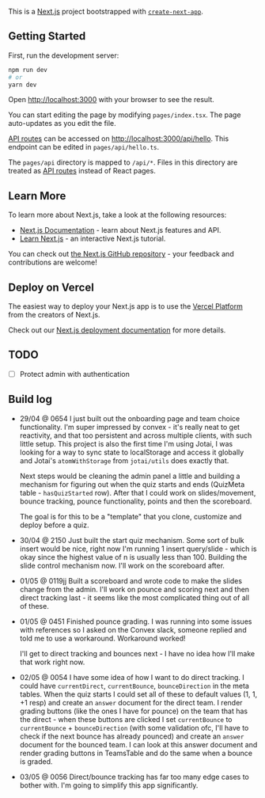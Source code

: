 This is a [Next.js](https://nextjs.org/) project bootstrapped with [`create-next-app`](https://github.com/vercel/next.js/tree/canary/packages/create-next-app).

## Getting Started

First, run the development server:

```bash
npm run dev
# or
yarn dev
```

Open [http://localhost:3000](http://localhost:3000) with your browser to see the result.

You can start editing the page by modifying `pages/index.tsx`. The page auto-updates as you edit the file.

[API routes](https://nextjs.org/docs/api-routes/introduction) can be accessed on [http://localhost:3000/api/hello](http://localhost:3000/api/hello). This endpoint can be edited in `pages/api/hello.ts`.

The `pages/api` directory is mapped to `/api/*`. Files in this directory are treated as [API routes](https://nextjs.org/docs/api-routes/introduction) instead of React pages.

## Learn More

To learn more about Next.js, take a look at the following resources:

- [Next.js Documentation](https://nextjs.org/docs) - learn about Next.js features and API.
- [Learn Next.js](https://nextjs.org/learn) - an interactive Next.js tutorial.

You can check out [the Next.js GitHub repository](https://github.com/vercel/next.js/) - your feedback and contributions are welcome!

## Deploy on Vercel

The easiest way to deploy your Next.js app is to use the [Vercel Platform](https://vercel.com/new?utm_medium=default-template&filter=next.js&utm_source=create-next-app&utm_campaign=create-next-app-readme) from the creators of Next.js.

Check out our [Next.js deployment documentation](https://nextjs.org/docs/deployment) for more details.

## TODO
- [ ] Protect admin with authentication

## Build log
- 29/04 @ 0654
    I just built out the onboarding page and team choice functionality. I'm super impressed by convex - it's really neat to get reactivity, and that too persistent and across multiple clients, with such little setup. This project is also the first time I'm using Jotai, I was looking for a way to sync state to localStorage and access it globally and Jotai's `atomWithStorage` from `jotai/utils` does exactly that.

    Next steps would be cleaning the admin panel a little and building a mechanism for figuring out when the quiz starts and ends (QuizMeta table - `hasQuizStarted` row). After that I could work on slides/movement, bounce tracking, pounce functionality, points and then the scoreboard.

    The goal is for this to be a "template" that you clone, customize and deploy before a quiz.
- 30/04 @ 2150
    Just built the start quiz mechanism. Some sort of bulk insert would be nice, right now I'm running 1 insert query/slide - which is okay since the highest value of n is usually less than 100. Building the slide control mechanism now. I'll work on the scoreboard after.
- 01/05 @ 0119jj
    Built a scoreboard and wrote code to make the slides change from the admin. I'll work on pounce and scoring next and then direct tracking last - it seems like the most complicated thing out of all of these.
- 01/05 @ 0451
    Finished pounce grading. I was running into some issues with references so I asked on the Convex slack, someone replied and told me to use a workaround. Workaround worked!

    I'll get to direct tracking and bounces next - I have no idea how I'll make that work right now.
- 02/05 @ 0054
    I have some idea of how I want to do direct tracking. I could have `currentDirect`, `currentBounce`, `bounceDirection` in the meta tables. When the quiz starts I could set all of these to default values (1, 1, +1 resp) and create an `answer` document for the direct team. I render grading buttons (like the ones I have for pounce) on the team that has the direct - when these buttons are clicked I set `currentBounce` to `currentBounce` + `bounceDirection` (with some validation ofc, I'll have to check if the next bounce has already pounced) and create an `answer` document for the bounced team. I can look at this answer document and render grading buttons in TeamsTable and do the same when a bounce is graded.
- 03/05 @ 0056
    Direct/bounce tracking has far too many edge cases to bother with. I'm going to simplify this app significantly.
